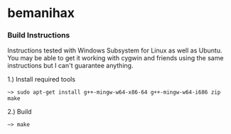 # bemanihax

### Build Instructions

Instructions tested with Windows Subsystem for Linux as well as Ubuntu. You may be able to get it working with cygwin and friends using the same instructions but I can't guarantee anything.

1.) Install required tools
```
~> sudo apt-get install g++-mingw-w64-x86-64 g++-mingw-w64-i686 zip make
```

2.) Build
```
~> make
```
